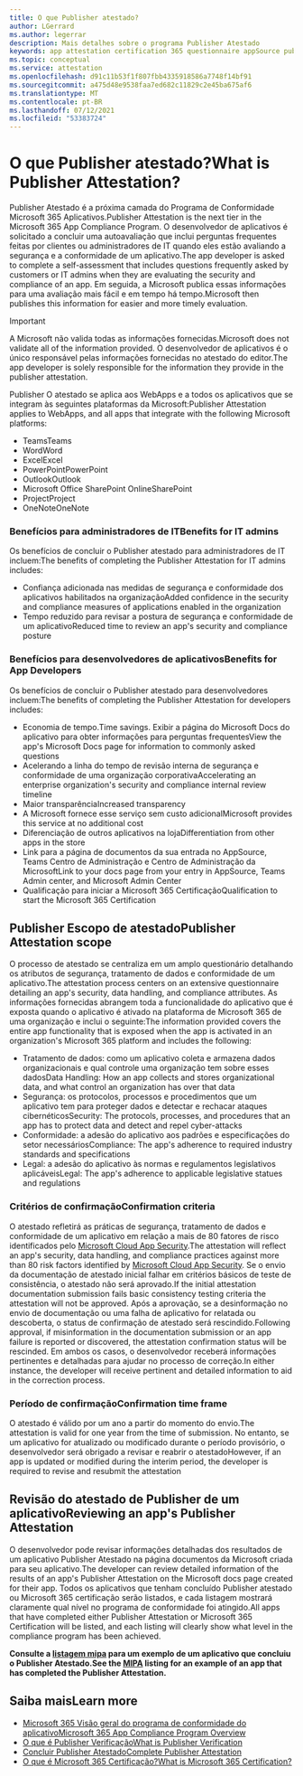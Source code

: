 ```yaml
---
title: O que Publisher atestado?
author: LGerrard
ms.author: legerrar
description: Mais detalhes sobre o programa Publisher Atestado
keywords: app attestation certification 365 questionnaire appSource publisher
ms.topic: conceptual
ms.service: attestation
ms.openlocfilehash: d91c11b53f1f807fbb4335918586a7748f14bf91
ms.sourcegitcommit: a475d48e9538faa7ed682c11829c2e45ba675af6
ms.translationtype: MT
ms.contentlocale: pt-BR
ms.lasthandoff: 07/12/2021
ms.locfileid: "53383724"
---
```

# <a name="what-is-publisher-attestation"></a><span data-ttu-id="1e65e-104">O que Publisher atestado?</span><span class="sxs-lookup"><span data-stu-id="1e65e-104">What is Publisher Attestation?</span></span>

<span data-ttu-id="1e65e-105">Publisher Atestado é a próxima camada do Programa de Conformidade Microsoft 365 Aplicativos.</span><span class="sxs-lookup"><span data-stu-id="1e65e-105">Publisher Attestation is the next tier in the Microsoft 365 App Compliance Program.</span></span> <span data-ttu-id="1e65e-106">O desenvolvedor de aplicativos é solicitado a concluir uma autoavaliação que inclui perguntas frequentes feitas por clientes ou administradores de IT quando eles estão avaliando a segurança e a conformidade de um aplicativo.</span><span class="sxs-lookup"><span data-stu-id="1e65e-106">The app developer is asked to complete a self-assessment that includes questions frequently asked by customers or IT admins when they are evaluating the security and compliance of an app.</span></span> <span data-ttu-id="1e65e-107">Em seguida, a Microsoft publica essas informações para uma avaliação mais fácil e em tempo há tempo.</span><span class="sxs-lookup"><span data-stu-id="1e65e-107">Microsoft then publishes this information for easier and more timely evaluation.</span></span>

> [!IMPORTANT]
> <span data-ttu-id="1e65e-108">A Microsoft não valida todas as informações fornecidas.</span><span class="sxs-lookup"><span data-stu-id="1e65e-108">Microsoft does not validate all of the information provided.</span></span> <span data-ttu-id="1e65e-109">O desenvolvedor de aplicativos é o único responsável pelas informações fornecidas no atestado do editor.</span><span class="sxs-lookup"><span data-stu-id="1e65e-109">The app developer is solely responsible for the information they provide in the publisher attestation.</span></span> 

<span data-ttu-id="1e65e-110">Publisher O atestado se aplica aos WebApps e a todos os aplicativos que se integram às seguintes plataformas da Microsoft:</span><span class="sxs-lookup"><span data-stu-id="1e65e-110">Publisher Attestation applies to WebApps, and all apps that integrate with the following Microsoft platforms:</span></span>
- <span data-ttu-id="1e65e-111">Teams</span><span class="sxs-lookup"><span data-stu-id="1e65e-111">Teams</span></span>
- <span data-ttu-id="1e65e-112">Word</span><span class="sxs-lookup"><span data-stu-id="1e65e-112">Word</span></span>
- <span data-ttu-id="1e65e-113">Excel</span><span class="sxs-lookup"><span data-stu-id="1e65e-113">Excel</span></span>
- <span data-ttu-id="1e65e-114">PowerPoint</span><span class="sxs-lookup"><span data-stu-id="1e65e-114">PowerPoint</span></span> 
- <span data-ttu-id="1e65e-115">Outlook</span><span class="sxs-lookup"><span data-stu-id="1e65e-115">Outlook</span></span>
- <span data-ttu-id="1e65e-116">Microsoft Office SharePoint Online</span><span class="sxs-lookup"><span data-stu-id="1e65e-116">SharePoint</span></span>
- <span data-ttu-id="1e65e-117">Project</span><span class="sxs-lookup"><span data-stu-id="1e65e-117">Project</span></span>
- <span data-ttu-id="1e65e-118">OneNote</span><span class="sxs-lookup"><span data-stu-id="1e65e-118">OneNote</span></span>

### <a name="benefits-for-it-admins"></a><span data-ttu-id="1e65e-119">Benefícios para administradores de IT</span><span class="sxs-lookup"><span data-stu-id="1e65e-119">Benefits for IT admins</span></span>
<span data-ttu-id="1e65e-120">Os benefícios de concluir o Publisher atestado para administradores de IT incluem:</span><span class="sxs-lookup"><span data-stu-id="1e65e-120">The benefits of completing the Publisher Attestation for IT admins includes:</span></span>
-   <span data-ttu-id="1e65e-121">Confiança adicionada nas medidas de segurança e conformidade dos aplicativos habilitados na organização</span><span class="sxs-lookup"><span data-stu-id="1e65e-121">Added confidence in the security and compliance measures of applications enabled in the organization</span></span>
-   <span data-ttu-id="1e65e-122">Tempo reduzido para revisar a postura de segurança e conformidade de um aplicativo</span><span class="sxs-lookup"><span data-stu-id="1e65e-122">Reduced time to review an app's security and compliance posture</span></span>

### <a name="benefits-for-app-developers"></a><span data-ttu-id="1e65e-123">Benefícios para desenvolvedores de aplicativos</span><span class="sxs-lookup"><span data-stu-id="1e65e-123">Benefits for App Developers</span></span> 
<span data-ttu-id="1e65e-124">Os benefícios de concluir o Publisher atestado para desenvolvedores incluem:</span><span class="sxs-lookup"><span data-stu-id="1e65e-124">The benefits of completing the Publisher Attestation for developers includes:</span></span> 
-   <span data-ttu-id="1e65e-125">Economia de tempo.</span><span class="sxs-lookup"><span data-stu-id="1e65e-125">Time savings.</span></span> <span data-ttu-id="1e65e-126">Exibir a página do Microsoft Docs do aplicativo para obter informações para perguntas frequentes</span><span class="sxs-lookup"><span data-stu-id="1e65e-126">View the app's Microsoft Docs page for information to commonly asked questions</span></span>
-   <span data-ttu-id="1e65e-127">Acelerando a linha do tempo de revisão interna de segurança e conformidade de uma organização corporativa</span><span class="sxs-lookup"><span data-stu-id="1e65e-127">Accelerating an enterprise organization's security and compliance internal review timeline</span></span>
-   <span data-ttu-id="1e65e-128">Maior transparência</span><span class="sxs-lookup"><span data-stu-id="1e65e-128">Increased transparency</span></span>
- <span data-ttu-id="1e65e-129">A Microsoft fornece esse serviço sem custo adicional</span><span class="sxs-lookup"><span data-stu-id="1e65e-129">Microsoft provides this service at no additional cost</span></span>
-   <span data-ttu-id="1e65e-130">Diferenciação de outros aplicativos na loja</span><span class="sxs-lookup"><span data-stu-id="1e65e-130">Differentiation from other apps in the store</span></span>
-   <span data-ttu-id="1e65e-131">Link para a página de documentos da sua entrada no AppSource, Teams Centro de Administração e Centro de Administração da Microsoft</span><span class="sxs-lookup"><span data-stu-id="1e65e-131">Link to your docs page from your entry in AppSource, Teams Admin center, and Microsoft Admin Center</span></span>
-   <span data-ttu-id="1e65e-132">Qualificação para iniciar a Microsoft 365 Certificação</span><span class="sxs-lookup"><span data-stu-id="1e65e-132">Qualification to start the Microsoft 365 Certification</span></span>


## <a name="publisher-attestation-scope"></a><span data-ttu-id="1e65e-133">Publisher Escopo de atestado</span><span class="sxs-lookup"><span data-stu-id="1e65e-133">Publisher Attestation scope</span></span>

<span data-ttu-id="1e65e-134">O processo de atestado se centraliza em um amplo questionário detalhando os atributos de segurança, tratamento de dados e conformidade de um aplicativo.</span><span class="sxs-lookup"><span data-stu-id="1e65e-134">The attestation process centers on an extensive questionnaire detailing an app's security, data handling, and compliance attributes.</span></span> <span data-ttu-id="1e65e-135">As informações fornecidas abrangem toda a funcionalidade do aplicativo que é exposta quando o aplicativo é ativado na plataforma de Microsoft 365 de uma organização e inclui o seguinte:</span><span class="sxs-lookup"><span data-stu-id="1e65e-135">The information provided covers the entire app functionality that is exposed when the app is activated in an organization's Microsoft 365 platform and includes the following:</span></span>

- <span data-ttu-id="1e65e-136">Tratamento de dados: como um aplicativo coleta e armazena dados organizacionais e qual controle uma organização tem sobre esses dados</span><span class="sxs-lookup"><span data-stu-id="1e65e-136">Data Handling: How an app collects and stores organizational data, and what control an organization has over that data</span></span>
- <span data-ttu-id="1e65e-137">Segurança: os protocolos, processos e procedimentos que um aplicativo tem para proteger dados e detectar e rechacar ataques cibernéticos</span><span class="sxs-lookup"><span data-stu-id="1e65e-137">Security: The protocols, processes, and procedures that an app has to protect data and detect and repel cyber-attacks</span></span>
- <span data-ttu-id="1e65e-138">Conformidade: a adesão do aplicativo aos padrões e especificações do setor necessários</span><span class="sxs-lookup"><span data-stu-id="1e65e-138">Compliance: The app's adherence to required industry standards and specifications</span></span>
- <span data-ttu-id="1e65e-139">Legal: a adesão do aplicativo às normas e regulamentos legislativos aplicáveis</span><span class="sxs-lookup"><span data-stu-id="1e65e-139">Legal: The app's adherence to applicable legislative statues and regulations</span></span>

### <a name="confirmation-criteria"></a><span data-ttu-id="1e65e-140">Critérios de confirmação</span><span class="sxs-lookup"><span data-stu-id="1e65e-140">Confirmation criteria</span></span>

<span data-ttu-id="1e65e-141">O atestado refletirá as práticas de segurança, tratamento de dados e conformidade de um aplicativo em relação a mais de 80 fatores de risco identificados pelo [Microsoft Cloud App Security](https://www.microsoft.com/microsoft-365/enterprise-mobility-security/cloud-app-security).</span><span class="sxs-lookup"><span data-stu-id="1e65e-141">The attestation will reflect an app's security, data handling, and compliance practices against more than 80 risk factors identified by [Microsoft Cloud App Security](https://www.microsoft.com/microsoft-365/enterprise-mobility-security/cloud-app-security).</span></span> <span data-ttu-id="1e65e-142">Se o envio da documentação de atestado inicial falhar em critérios básicos de teste de consistência, o atestado não será aprovado.</span><span class="sxs-lookup"><span data-stu-id="1e65e-142">If the initial attestation documentation submission fails basic consistency testing criteria the attestation will not be approved.</span></span> <span data-ttu-id="1e65e-143">Após a aprovação, se a desinformação no envio de documentação ou uma falha de aplicativo for relatada ou descoberta, o status de confirmação de atestado será rescindido.</span><span class="sxs-lookup"><span data-stu-id="1e65e-143">Following approval, if misinformation in the documentation submission or an app failure is reported or discovered, the attestation confirmation status will be rescinded.</span></span> <span data-ttu-id="1e65e-144">Em ambos os casos, o desenvolvedor receberá informações pertinentes e detalhadas para ajudar no processo de correção.</span><span class="sxs-lookup"><span data-stu-id="1e65e-144">In either instance, the developer will receive pertinent and detailed information to aid in the correction process.</span></span>

### <a name="confirmation-time-frame"></a><span data-ttu-id="1e65e-145">Período de confirmação</span><span class="sxs-lookup"><span data-stu-id="1e65e-145">Confirmation time frame</span></span>

<span data-ttu-id="1e65e-146">O atestado é válido por um ano a partir do momento do envio.</span><span class="sxs-lookup"><span data-stu-id="1e65e-146">The attestation is valid for one year from the time of submission.</span></span> <span data-ttu-id="1e65e-147">No entanto, se um aplicativo for atualizado ou modificado durante o período provisório, o desenvolvedor será obrigado a revisar e reabrir o atestado</span><span class="sxs-lookup"><span data-stu-id="1e65e-147">However, if an app is updated or modified during the interim period, the developer is required to revise and resubmit the attestation</span></span>

## <a name="reviewing-an-apps-publisher-attestation"></a><span data-ttu-id="1e65e-148">Revisão do atestado de Publisher de um aplicativo</span><span class="sxs-lookup"><span data-stu-id="1e65e-148">Reviewing an app's Publisher Attestation</span></span>

<span data-ttu-id="1e65e-149">O desenvolvedor pode revisar informações detalhadas dos resultados de um aplicativo Publisher Atestado na página documentos da Microsoft criada para seu aplicativo.</span><span class="sxs-lookup"><span data-stu-id="1e65e-149">The developer can review detailed information of the results of an app's Publisher Attestation on the Microsoft docs page created for their app.</span></span> <span data-ttu-id="1e65e-150">Todos os aplicativos que tenham concluído Publisher atestado ou Microsoft 365 certificação serão listados, e cada listagem mostrará claramente qual nível no programa de conformidade foi atingido.</span><span class="sxs-lookup"><span data-stu-id="1e65e-150">All apps that have completed either Publisher Attestation or Microsoft 365 Certification will be listed, and each listing will clearly show what level in the compliance program has been achieved.</span></span>

<span data-ttu-id="1e65e-151">**Consulte a [listagem mipa](https://docs.microsoft.com/microsoft-365-app-certification/teams/iglobe-mipa-your-personal-assistant?pivots=mcas) para um exemplo de um aplicativo que concluiu o Publisher Atestado.**</span><span class="sxs-lookup"><span data-stu-id="1e65e-151">**See the [MIPA](https://docs.microsoft.com/microsoft-365-app-certification/teams/iglobe-mipa-your-personal-assistant?pivots=mcas) listing for an example of an app that has completed the Publisher Attestation.**</span></span> 

## <a name="learn-more"></a><span data-ttu-id="1e65e-152">Saiba mais</span><span class="sxs-lookup"><span data-stu-id="1e65e-152">Learn more</span></span>

* [<span data-ttu-id="1e65e-153">Microsoft 365 Visão geral do programa de conformidade do aplicativo</span><span class="sxs-lookup"><span data-stu-id="1e65e-153">Microsoft 365 App Compliance Program Overview</span></span>](~/overview.md)
* [<span data-ttu-id="1e65e-154">O que é Publisher Verificação</span><span class="sxs-lookup"><span data-stu-id="1e65e-154">What is Publisher Verification</span></span>](https://docs.microsoft.com/azure/active-directory/develop/publisher-verification-overview)
* [<span data-ttu-id="1e65e-155">Concluir Publisher Atestado</span><span class="sxs-lookup"><span data-stu-id="1e65e-155">Complete Publisher Attestation</span></span>](~/docs/attestation.md)  
* [<span data-ttu-id="1e65e-156">O que é Microsoft 365 Certificação?</span><span class="sxs-lookup"><span data-stu-id="1e65e-156">What is Microsoft 365 Certification? </span></span>](~/docs/enterprise-app-certification-guide.md)
